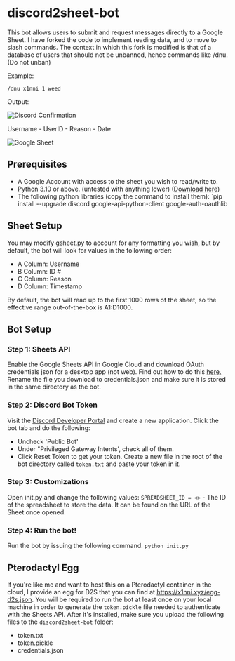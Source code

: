 # discord2sheet-bot

This bot allows users to submit and request messages directly to a Google Sheet. I have forked the code to implement reading data, and to move to slash commands.
The context in which this fork is modified is that of a database of users that should not be unbanned, hence commands like /dnu. (Do not unban)

Example:

`/dnu x1nni 1 weed`

Output:

![Discord Confirmation](https://i.imgur.com/ZDzEPE1.png)

Username - UserID - Reason - Date

![Google Sheet](https://i.imgur.com/7uPTCwP.png)

## Prerequisites
- A Google Account with access to the sheet you wish to read/write to.
- Python 3.10 or above. (untested with anything lower) ([Download here](https://www.python.org/))
- The following python libraries (copy the command to install them): `pip install --upgrade discord google-api-python-client google-auth-oauthlib
## Sheet Setup
You may modify gsheet.py to account for any formatting you wish, but by default, the bot will look for values in the following order:

- A Column: Username
- B Column: ID #
- C Column: Reason
- D Column: Timestamp
  
By default, the bot will read up to the first 1000 rows of the sheet, so the effective range out-of-the-box is A1:D1000.

## Bot Setup

### Step 1: Sheets API
Enable the Google Sheets API in Google Cloud and download OAuth credentials json for a desktop app (not web). Find out how to do this [here.](https://developers.google.com/sheets/api/quickstart/python#enable_the_api)
Rename the file you download to credentials.json and make sure it is stored in the same directory as the bot.

### Step 2: Discord Bot Token
Visit the [Discord Developer Portal](https://discord.com/developers) and create a new application. Click the bot tab and do the following:
- Uncheck 'Public Bot'
- Under "Privileged Gateway Intents', check all of them.
- Click Reset Token to get your token.
Create a new file in the root of the bot directory called `token.txt` and paste your token in it.

### Step 3: Customizations
Open init.py and change the following values:
`SPREADSHEET_ID = <>` - The ID of the spreadsheet to store the data. It can be found on the URL of the Sheet once opened.

### Step 4: Run the bot!
Run the bot by issuing the following command.
`python init.py`

## Pterodactyl Egg
If you're like me and want to host this on a Pterodactyl container in the cloud, I provide an egg for D2S that you can find at https://x1nni.xyz/egg-d2s.json.
You will be required to run the bot at least once on your local machine in order to generate the `token.pickle` file needed to authenticate with the Sheets API.
After it's installed, make sure you upload the following files to the `discord2sheet-bot` folder:
- token.txt
- token.pickle
- credentials.json
